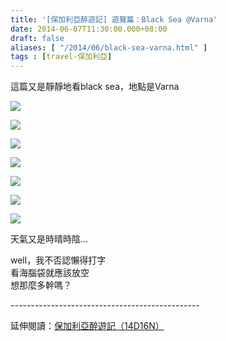 ```yaml
---
title: '[保加利亞醉遊記] 遊覽篇：Black Sea @Varna'
date: 2014-06-07T11:30:00.000+08:00
draft: false
aliases: [ "/2014/06/black-sea-varna.html" ]
tags : [travel-保加利亞]
---
```


這篇又是靜靜地看black sea，地點是Varna  

![](/images/bulgaria13d1.jpg)

  
  
![](/images/bulgaria13d2.jpg)

  
  

![](/images/bulgaria13d3.jpg)

  
  

![](/images/bulgaria13d4.jpg)

  
  

![](/images/bulgaria13d5.jpg)

  
  

![](/images/bulgaria13d6.jpg)

  
  

![](/images/bulgaria13d7.jpg)

天氣又是時晴時陰...  
  
well，我不否認懶得打字  
看海腦袋就應該放空  
想那麼多幹嗎？  
  
\-----------------------------------------------  
  
延伸閱讀：[保加利亞醉遊記（14D16N）](https://hidie.net/bulgaria14d16n/)
